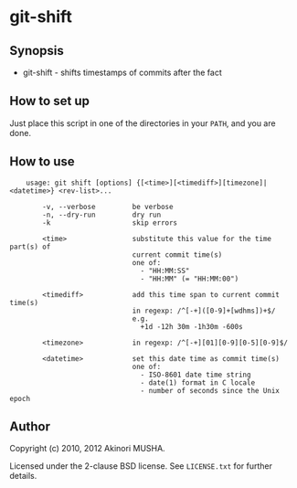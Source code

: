 git-shift
=========

Synopsis
--------

* git-shift - shifts timestamps of commits after the fact

How to set up
-------------

Just place this script in one of the directories in your `PATH`, and
you are done.

How to use
----------

        usage: git shift [options] {[<time>][<timediff>][timezone]|<datetime>} <rev-list>...

            -v, --verbose         be verbose
            -n, --dry-run         dry run
            -k                    skip errors

            <time>                substitute this value for the time part(s) of
                                  current commit time(s)
                                  one of:
                                    - "HH:MM:SS"
                                    - "HH:MM" (= "HH:MM:00")

            <timediff>            add this time span to current commit time(s)
                                  in regexp: /^[-+]([0-9]+[wdhms])+$/
                                  e.g.
                                    +1d -12h 30m -1h30m -600s

            <timezone>            in regexp: /^[-+][01][0-9][0-5][0-9]$/

            <datetime>            set this date time as commit time(s)
                                  one of:
                                    - ISO-8601 date time string
                                    - date(1) format in C locale
                                    - number of seconds since the Unix epoch

Author
------

Copyright (c) 2010, 2012 Akinori MUSHA.

Licensed under the 2-clause BSD license.  See `LICENSE.txt` for
further details.
